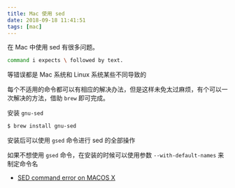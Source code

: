```yaml
---
title: Mac 使用 sed
date: 2018-09-18 11:41:51
tags: [mac]
---
```


在 Mac 中使用 sed 有很多问题。
<!-- more --><!-- toc -->
```bash
command i expects \ followed by text.
```

等错误都是 Mac 系统和 Linux 系统某些不同导致的

每个不适用的命令都可以有相应的解决办法，但是这样未免太过麻烦，有个可以一次解决的方法，借助 `brew` 即可完成。

安装 `gnu-sed` 

```bash
$ brew install gnu-sed
```

安装后可以使用 `gsed` 命令进行 sed 的全部操作

如果不想使用 `gsed` 命令，在安装的时候可以使用参数 `--with-default-names` 来制定命令名

- [SED command error on MACOS X](https://stackoverflow.com/questions/14846304/sed-command-error-on-macos-x)

